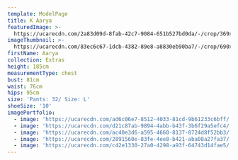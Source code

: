 ```yaml
---
template: ModelPage
title: K Aarya
featuredImage: >-
  https://ucarecdn.com/2a83d09d-8fab-42c7-9084-651b527bd0da/-/crop/369x306/0,64/-/preview/
imageThumbnail: >-
  https://ucarecdn.com/83ec6c67-1dcb-4382-89e8-a8830eb90ba7/-/crop/690x815/87,145/-/preview/
firstName: Aarya
collection: Extras
height: 185cm
measurementType: chest
bust: 81cm
waist: 76cm
hips: 95cm
size: 'Pants: 32/ Size: L'
shoeSize: '10'
imagePortfolio:
  - image: 'https://ucarecdn.com/ad6c06e7-8512-4033-81cd-9b61233c6bff/'
  - image: 'https://ucarecdn.com/d21c87ab-9894-4abb-b43f-3b6f29a5efc4/'
  - image: 'https://ucarecdn.com/ac40e3d6-a595-4660-8137-8724d8f52bb3/'
  - image: 'https://ucarecdn.com/2891560e-83fe-4ee8-b421-aba08a27fa37/'
  - image: 'https://ucarecdn.com/c42e1330-27a0-4298-a93f-64743d14fae5/'
---
```


